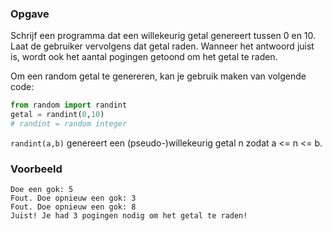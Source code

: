 ### Opgave

Schrijf een programma dat een willekeurig getal genereert tussen 0 en 10. Laat de gebruiker vervolgens dat getal raden. Wanneer het antwoord juist is, wordt ook het aantal pogingen getoond om het getal te raden.

Om een random getal te genereren, kan je gebruik maken van volgende code:
```python
from random import randint
getal = randint(0,10)
# randint = random integer
```

`randint(a,b)` genereert een (pseudo-)willekeurig getal n zodat a <= n <= b.

### Voorbeeld

    Doe een gok: 5
    Fout. Doe opnieuw een gok: 3
    Fout. Doe opnieuw een gok: 8
    Juist! Je had 3 pogingen nodig om het getal te raden!
